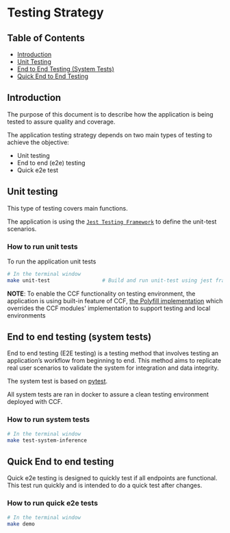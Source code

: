 # Testing Strategy

## Table of Contents

- [Introduction](#introduction)
- [Unit Testing](#unit-testing)
- [End to End Testing (System Tests)](#end-to-end-testing-system-tests)
- [Quick End to End Testing](#quick-end-to-end-testing)

## Introduction

The purpose of this document is to describe how the application is being tested to assure quality and coverage.

The application testing strategy depends on two main types of testing to achieve the objective:

- Unit testing
- End to end (e2e) testing
- Quick e2e test 

## Unit testing

This type of testing covers main functions.

The application is using the [`Jest Testing Framework`](https://jestjs.io/docs/getting-started) to define the unit-test scenarios.

### How to run unit tests

To run the application unit tests

```bash
# In the terminal window
make unit-test                 # Build and run unit-test using jest framework
```

**NOTE**: To enable the CCF functionality on testing environment, the application is using built-in feature of CCF, [the Polyfill implementation](https://microsoft.github.io/CCF/main/js/ccf-app/modules/polyfill.html) which overrides the CCF modules' implementation to support testing and local environments

## End to end testing (system tests)

End to end testing (E2E testing) is a testing method that involves testing an application’s workflow from beginning to end. This method aims to replicate real user scenarios to validate the system for integration and data integrity.

The system test is based on [pytest](https://docs.pytest.org/en/stable/).

All system tests are ran in docker to assure a clean testing environment deployed with CCF.

### How to run system tests

```bash
# In the terminal window
make test-system-inference
```

## Quick End to end testing

Quick e2e testing is designed to quickly test if all endpoints are functional. This test run quickly and is intended to do a quick test after changes.

### How to run quick e2e tests

```bash
# In the terminal window
make demo
```
